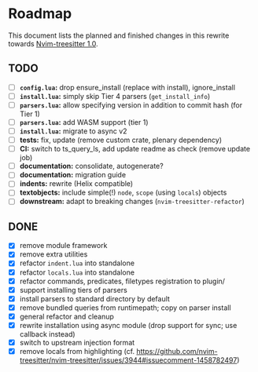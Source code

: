 # Roadmap

This document lists the planned and finished changes in this rewrite towards [Nvim-treesitter 1.0](https://github.com/nvim-treesitter/nvim-treesitter/issues/4767).

## TODO

- [ ] **`config.lua`:** drop ensure_install (replace with install), ignore_install
- [ ] **`install.lua`:** simply skip Tier 4 parsers (`get_install_info`)
- [ ] **`parsers.lua`:** allow specifying version in addition to commit hash (for Tier 1)
- [ ] **`parsers.lua`:** add WASM support (tier 1)
- [ ] **`install.lua`:** migrate to async v2
- [ ] **tests:** fix, update (remove custom crate, plenary dependency)
- [ ] **CI:** switch to ts_query_ls, add update readme as check (remove update job)
- [ ] **documentation:** consolidate, autogenerate?
- [ ] **documentation:** migration guide
- [ ] **indents:** rewrite (Helix compatible)
- [ ] **textobjects:** include simple(!) `node`, `scope` (using `locals`) objects
- [ ] **downstream:** adapt to breaking changes (`nvim-treesitter-refactor`)

## DONE

- [X] remove module framework
- [X] remove extra utilities
- [X] refactor `indent.lua` into standalone
- [X] refactor `locals.lua` into standalone
- [X] refactor commands, predicates, filetypes registration to plugin/
- [X] support installing tiers of parsers
- [X] install parsers to standard directory by default
- [X] remove bundled queries from runtimepath; copy on parser install
- [X] general refactor and cleanup
- [X] rewrite installation using async module (drop support for sync; use callback instead)
- [X] switch to upstream injection format
- [X] remove locals from highlighting (cf. https://github.com/nvim-treesitter/nvim-treesitter/issues/3944#issuecomment-1458782497)
